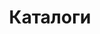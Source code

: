 ---
# description: Описание Каталоги.
title: Каталоги
menus: "main"
weight: 1
resources:
  - src: content/catalogs/print/catalog_01.jpg
    params:
      cover: true
    
---